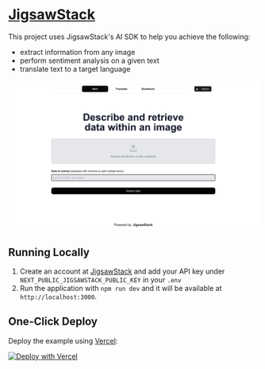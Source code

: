 # [JigsawStack](https://www.jigsawStack.com)

This project uses JigsawStack's AI SDK to help you achieve the following:

- extract information from any image
- perform sentiment analysis on a given text
- translate text to a target language

![JigsawStack VOCR](./public/screenshot.png)

## Running Locally

1. Create an account at [JigsawStack](https://www.jigsawStack.com) and add your
   API key under `NEXT_PUBLIC_JIGSAWSTACK_PUBLIC_KEY` in your `.env`
2. Run the application with `npm run dev` and it will be available at
   `http://localhost:3000`.

## One-Click Deploy

Deploy the example using
[Vercel](https://vercel.com?utm_source=github&utm_medium=readme&utm_campaign=vercel-examples):

[![Deploy with Vercel](https://vercel.com/button)](https://vercel.com/new/clone?repository-url=https%3A%2F%2Fgithub.com%2FJigsawStack%2Fjigsawstack-vercel-template&env=NEXT_PUBLIC_JIGSAWSTACK_PUBLIC_KEY)
